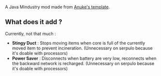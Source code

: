 A Java Mindustry mod made from [Anuke's template](https://github.com/Anuken/MindustryJavaModTemplate).

## What does it add ?

Currently, not that much :
- **Stingy Duct** : Stops moving items when core is full of the currently moved item to prevent incineration. (Unnecessary on serpulo because it's doable with processors)
- **Power Saver** : Disconnects when battery are very low, reconnects when the backward network is recharged. (Unnecessary on serpulo because it's doable with processors)
